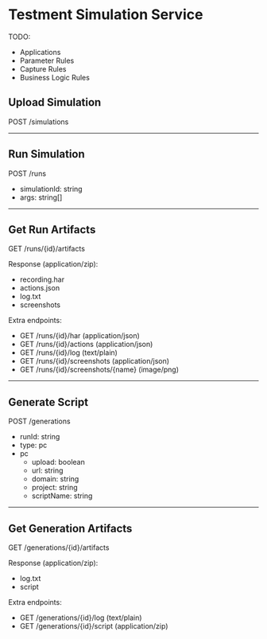 # Testment Simulation Service

TODO:

* Applications
* Parameter Rules
* Capture Rules
* Business Logic Rules

## Upload Simulation

POST /simulations

---

## Run Simulation

POST /runs

* simulationId: string
* args: string[]

---

## Get Run Artifacts

GET /runs/{id}/artifacts

Response (application/zip):

* recording.har
* actions.json
* log.txt
* screenshots

Extra endpoints:
* GET /runs/{id}/har (application/json)
* GET /runs/{id}/actions (application/json)
* GET /runs/{id}/log (text/plain)
* GET /runs/{id}/screenshots (application/json)
* GET /runs/{id}/screenshots/{name} (image/png)

---

## Generate Script

POST /generations

* runId: string
* type: pc
* pc
    * upload: boolean
    * url: string
    * domain: string
    * project: string
    * scriptName: string

---

## Get Generation Artifacts

GET /generations/{id}/artifacts

Response (application/zip):

* log.txt
* script

Extra endpoints:
* GET /generations/{id}/log (text/plain)
* GET /generations/{id}/script (application/zip)